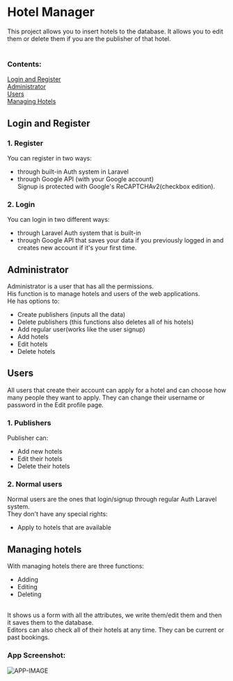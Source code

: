 # Hotel Manager
This project allows you to insert hotels to the database. It allows you to edit them or delete them if you are the publisher of that hotel. 
<br><br>
### Contents:
[Login and Register](#login-and-register)<br>
[Administrator](#administrator)<br>
[Users](#users)<br>
[Managing Hotels](#managing-hotels)<br>
## Login and Register
### 1. Register
You can register in two ways:<br>
- through built-in Auth system in Laravel
- through Google API (with your Google account) <br>
Signup is protected with Google's ReCAPTCHAv2(checkbox edition).
### 2. Login
You can login in two different ways:<br>
- through Laravel Auth system that is built-in
- through Google API that saves your data if you previously logged in and creates new account if it's your first time. 

## Administrator
Administrator is a user that has all the permissions.<br>
His function is to manage hotels and users of the web applications.<br>
He has options to:<br>
- Create publishers (inputs all the data)
- Delete publishers (this functions also deletes all of his hotels)
- Add regular user(works like the user signup)
- Add hotels
- Edit hotels
- Delete hotels

## Users
All users that create their account can apply for a hotel and can choose how many people they want to apply. They can change their username or password in the Edit profile page.
### 1. Publishers
Publisher can:<br>
- Add new hotels
- Edit their hotels
- Delete their hotels
### 2. Normal users
Normal users are the ones that login/signup through regular Auth Laravel system.<br>
They don't have any special rights:<br>
- Apply to hotels that are available

## Managing hotels
With managing hotels there are three functions:
- Adding
- Editing
- Deleting
<br>
It shows us a form with all the attributes, we write them/edit them and then it saves them to the database. <br>
Editors can also check all of their hotels at any time. They can be current or past bookings. <br>

### App Screenshot:

![APP-IMAGE](https://user-images.githubusercontent.com/34472450/49807317-0fdfa880-fd5a-11e8-8f54-848d5c1314ac.png)
